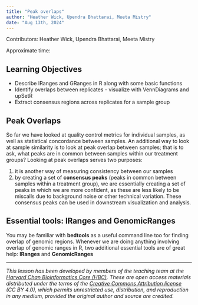 ```yaml
---
title: "Peak overlaps"
author: "Heather Wick, Upendra Bhattarai, Meeta Mistry"
date: "Aug 13th, 2024"
---
```


Contributors: Heather Wick, Upendra Bhattarai, Meeta Mistry

Approximate time: 

## Learning Objectives

* Describe IRanges and GRanges in R along with some basic functions
* Identify overlaps between replicates - visualize with VennDiagrams and upSetR
* Extract consensus regions across replicates for a sample group
  
## Peak Overlaps

So far we have looked at quality control metrics for individual samples, as well as statistical concordance between samples. An additional way to look at sample similarity is to look at peak overlap between samples; that is to ask, what peaks are in common between samples within our treatment groups? Looking at peak overlaps serves two purposes: 

1) it is another way of measuring consistency between our samples
2) by creating a set of **consensus peaks** (peaks in common between samples within a treatment group), we are essentially creating a set of peaks in which we are more confident, as these are less likely to be miscalls due to background noise or other technical variation. These consensus peaks can be used in downstream visualization and analysis.

## Essential tools: IRanges and GenomicRanges

You may be familiar with **bedtools** as a useful command line too for finding overlap of genomic regions. Whenever we are doing anything involving overlap of genomic ranges in R, two additional essential tools are of great help: **IRanges** and **GenomicRanges**




***

*This lesson has been developed by members of the teaching team at the [Harvard Chan Bioinformatics Core (HBC)](http://bioinformatics.sph.harvard.edu/). These are open access materials distributed under the terms of the [Creative Commons Attribution license](https://creativecommons.org/licenses/by/4.0/) (CC BY 4.0), which permits unrestricted use, distribution, and reproduction in any medium, provided the original author and source are credited.*
